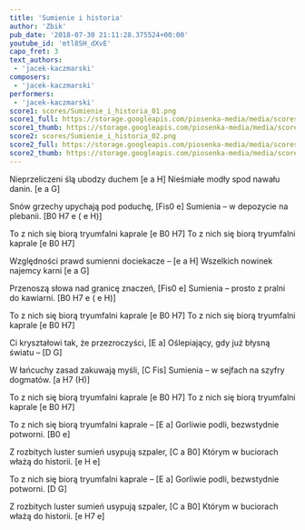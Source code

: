 ```yaml
---
title: 'Sumienie i historia'
author: 'Zbik'
pub_date: '2018-07-30 21:11:28.375524+00:00'
youtube_id: 'mtl8SH_dXvE'
capo_fret: 3
text_authors:
 - 'jacek-kaczmarski'
composers:
 - 'jacek-kaczmarski'
performers:
 - 'jacek-kaczmarski'
score1: scores/Sumienie_i_historia_01.png
score1_full: https://storage.googleapis.com/piosenka-media/media/scores/Sumienie_i_historia_01.png
score1_thumb: https://storage.googleapis.com/piosenka-media/media/scores/Sumienie_i_historia_01.png.180x0_q85_upscale.jpg
score2: scores/Sumienie_i_historia_02.png
score2_full: https://storage.googleapis.com/piosenka-media/media/scores/Sumienie_i_historia_02.png
score2_thumb: https://storage.googleapis.com/piosenka-media/media/scores/Sumienie_i_historia_02.png.180x0_q85_upscale.jpg
---
```


Nieprzeliczeni ślą ubodzy duchem [e a H]
Nieśmiałe modły spod nawału danin. [e a G]

Snów grzechy upychają pod poduchę, [Fis0 e]
Sumienia – w depozycie na plebanii. [B0 H7 e ( e H)]

To z nich się biorą tryumfalni kaprale [e B0 H7]
To z nich się biorą tryumfalni kaprale [e B0 H7]

Względności prawd sumienni dociekacze – [e a H]
Wszelkich nowinek najemcy karni [e a G]

Przenoszą słowa nad granicę znaczeń, [Fis0 e]
Sumienia – prosto z pralni do kawiarni. [B0 H7 e ( e H)]

To z nich się biorą tryumfalni kaprale [e B0 H7]
To z nich się biorą tryumfalni kaprale [e B0 H7]

Ci kryształowi tak, że przezroczyści, [E a]
Oślepiający, gdy już błysną światu – [D G]

W łańcuchy zasad zakuwają myśli, [C Fis]
Sumienia – w sejfach na szyfry dogmatów. [a H7 (H)]

To z nich się biorą tryumfalni kaprale [e B0 H7]
To z nich się biorą tryumfalni kaprale [e B0 H7]

To z nich się biorą tryumfalni kaprale – [E a]
Gorliwie podli, bezwstydnie potworni. [B0 e]

Z rozbitych luster sumień usypują szpaler, [C a B0]
Którym w buciorach włażą do historii. [e H e]

To z nich się biorą tryumfalni kaprale – [E a]
Gorliwie podli, bezwstydnie potworni. [D G]

Z rozbitych luster sumień usypują szpaler, [C a B0]
Którym w buciorach włażą do historii. [e H7 e]